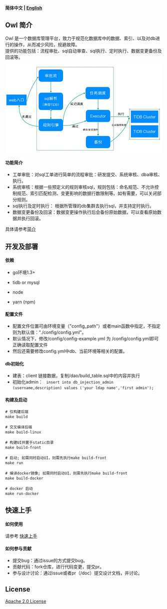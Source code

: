 <div align="left">

**简体中文 | [English](../README.md)**

</div>

## Owl 简介

Owl 是一个数据库管理平台，致力于规范化数据库中的数据、索引、以及对db进行的操作，从而减少风险，规避故障。  
提供的功能包括：流程审批、sql自动审查、sql执行、定时执行、数据变更备份及回滚等。

![architecture](./image/architecture.png)

#### 功能简介

* 工单审批：对sql工单进行简单的流程审批：研发提交、系统审核、dba审核、执行。
* 系统审核：根据一些预定义的规则审核sql，规则包括：命名规范、不允许控制规范、索引匹配检测、变更影响的数据行数限制等。如有需要，可以关闭部分规则。
* sql执行及定时执行： 根据所管理的db集群去执行sql，并支持定时执行。
* 数据变更备份及回滚：数据变更操作执行后会备份原始数据，可以查看原始数据并执行回滚。

具体请参考[简介](./introduction.md)

## 开发及部署

#### 依赖
* go环境1.3+
* tidb or mysql

* node 
* yarn (npm)

#### 配置文件

* 配置文件位置可由环境变量（"config_path"）或者main函数中指定，不指定则为默认值："./config/config.yml"。  
* 默认情况下，修改/config/config-example.yml 为 /config/config.yml即可正确读取配置文件  
* 然后还需要修改config.yml中db、当前环境等相关的配置。

#### db初始化

* 建表：client 链接数据，复制/dao/build_table.sql中的内容并执行
* 初始化admin： ``` insert into db_injection_admin (username,description) values ('your ldap name','first admin');```

#### 构建及启动
```
# 仅构建后端
make build

# 交叉编译后端
make build-linux

# 构建UI并置于static目录
make build-front

# 启动; 如需同时启动UI，则需先执行make build-front
make run

# 编译docker镜像; 如需同时启动UI，则需先执行make build-front
make build-docker

# docker 启动
make run-docker
```

## 快速上手

#### 如何使用

请参考 [快速上手](./introduction.md)

#### 如何参与贡献

* 提交bug：通过issue的方式提交bug。
* 贡献代码：fork仓库，进行代码变更，提交pr。
* 参与设计讨论：通过issue或者pr（/doc）提交设计文档，并讨论。

## License

[Apache 2.0 License](./LICENSE)